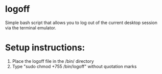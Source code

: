 # logoff
Simple bash script that allows you to log out of the current desktop session via the terminal emulator.

# Setup instructions:
1. Place the logoff file in the /bin/ directory
2. Type "sudo chmod +755 /bin/logoff" without quotation marks
